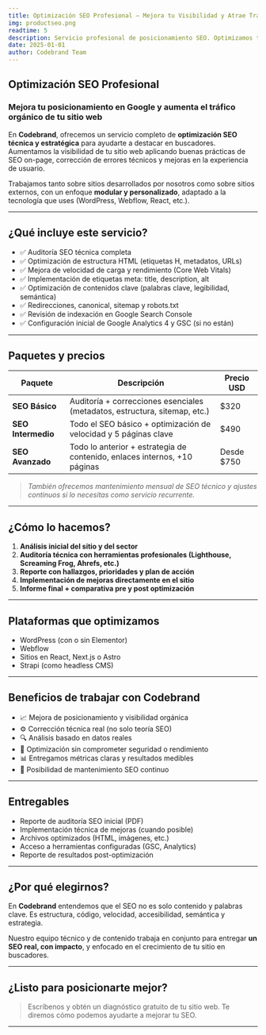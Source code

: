 ```yaml
---
title: Optimización SEO Profesional – Mejora tu Visibilidad y Atrae Tráfico Orgánico
img: productseo.png
readtime: 5
description: Servicio profesional de posicionamiento SEO. Optimizamos tu sitio web para mejorar su visibilidad en Google: auditoría, velocidad, estructura, contenido y más.
date: 2025-01-01
author: Codebrand Team
---
```


## Optimización SEO Profesional

### Mejora tu posicionamiento en Google y aumenta el tráfico orgánico de tu sitio web

En **Codebrand**, ofrecemos un servicio completo de **optimización SEO técnica y estratégica** para ayudarte a destacar en buscadores. Aumentamos la visibilidad de tu sitio web aplicando buenas prácticas de SEO on-page, corrección de errores técnicos y mejoras en la experiencia de usuario.

Trabajamos tanto sobre sitios desarrollados por nosotros como sobre sitios externos, con un enfoque **modular y personalizado**, adaptado a la tecnología que uses (WordPress, Webflow, React, etc.).

---

## ¿Qué incluye este servicio?

- ✅ Auditoría SEO técnica completa
- ✅ Optimización de estructura HTML (etiquetas H, metadatos, URLs)
- ✅ Mejora de velocidad de carga y rendimiento (Core Web Vitals)
- ✅ Implementación de etiquetas meta: title, description, alt
- ✅ Optimización de contenidos clave (palabras clave, legibilidad, semántica)
- ✅ Redirecciones, canonical, sitemap y robots.txt
- ✅ Revisión de indexación en Google Search Console
- ✅ Configuración inicial de Google Analytics 4 y GSC (si no están)

---

## Paquetes y precios

| Paquete                    | Descripción                                                                 | Precio USD |
|---------------------------|-----------------------------------------------------------------------------|------------|
| **SEO Básico**            | Auditoría + correcciones esenciales (metadatos, estructura, sitemap, etc.) | $320       |
| **SEO Intermedio**        | Todo el SEO básico + optimización de velocidad y 5 páginas clave            | $490       |
| **SEO Avanzado**          | Todo lo anterior + estrategia de contenido, enlaces internos, +10 páginas   | Desde $750 |

> *También ofrecemos mantenimiento mensual de SEO técnico y ajustes continuos si lo necesitas como servicio recurrente.*

---

## ¿Cómo lo hacemos?

1. **Análisis inicial del sitio y del sector**
2. **Auditoría técnica con herramientas profesionales (Lighthouse, Screaming Frog, Ahrefs, etc.)**
3. **Reporte con hallazgos, prioridades y plan de acción**
4. **Implementación de mejoras directamente en el sitio**
5. **Informe final + comparativa pre y post optimización**

---

## Plataformas que optimizamos

- WordPress (con o sin Elementor)
- Webflow
- Sitios en React, Next.js o Astro
- Strapi (como headless CMS)

---

## Beneficios de trabajar con Codebrand

- 📈 Mejora de posicionamiento y visibilidad orgánica
- ⚙️ Corrección técnica real (no solo teoría SEO)
- 🔍 Análisis basado en datos reales
- 🔐 Optimización sin comprometer seguridad o rendimiento
- 📊 Entregamos métricas claras y resultados medibles
- 🔁 Posibilidad de mantenimiento SEO continuo

---

## Entregables

- Reporte de auditoría SEO inicial (PDF)
- Implementación técnica de mejoras (cuando posible)
- Archivos optimizados (HTML, imágenes, etc.)
- Acceso a herramientas configuradas (GSC, Analytics)
- Reporte de resultados post-optimización

---

## ¿Por qué elegirnos?

En **Codebrand** entendemos que el SEO no es solo contenido y palabras clave. Es estructura, código, velocidad, accesibilidad, semántica y estrategia.

Nuestro equipo técnico y de contenido trabaja en conjunto para entregar **un SEO real, con impacto**, y enfocado en el crecimiento de tu sitio en buscadores.

---

## ¿Listo para posicionarte mejor?

> Escríbenos y obtén un diagnóstico gratuito de tu sitio web. Te diremos cómo podemos ayudarte a mejorar tu SEO.

---
